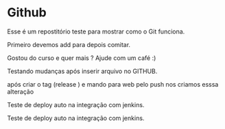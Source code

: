 # Github

Esse é um repostitório teste para mostrar como o Git funciona.

Primeiro devemos add para depois comitar.


Gostou do curso e quer mais ? Ajude com um café :)


Testando mudanças após inserir arquivo no GITHUB.

após criar o tag (release ) e mando para web pelo push nos criamos esssa alteração


Teste de deploy auto na integração com jenkins.


Teste de deploy auto na integração com jenkins.
